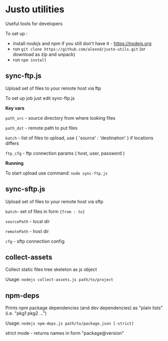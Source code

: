 # Justo utilities

Useful tools for developers

To set up :

- install *nodejs* and *npm* if you still don't have it - https://nodejs.org
- run ```git clone https://github.com/alexnd/justo-utils.git``` (or download as zip and unpack)
- run ```npm install```

## sync-ftp.js

Upload set of files to your remote host via ftp

To set up job just edit sync-ftp.js

**Key vars**

`path_src` - source directory from where looking files

`path_dst` - remote path to put files

`batch` - list of files to upload, use { 'source' : 'destination' } if locations differs

`ftp_cfg` - ftp connection params ( host, user, password )

**Running**

To start upload use command: ```node sync-ftp.js```

## sync-sftp.js

Upload set of files to your remote host via sftp

`batch`- set of files in form ```{from : to}```

`sourcePath` - local dir

`remotePath` - host dir

`cfg` - sftp connection config

## collect-assets ##

Collect static files tree skeleton as js object

Usage: ```nodejs collect-assets.js path/to/project```

## npm-deps ##

Prints npm package dependencies (and dev dependencies) as "plain lists" (i.e. "pkg1 pkg2 ...")

Usage: ```nodejs npm-deps.js path/to/package.json [-strict]```

strict mode - returns names in form "package@version"